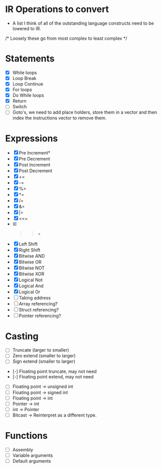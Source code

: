 # IR Operations to convert
- A list I think of all of the outstanding language constructs need to 
  be lowered to IR.

/* Loosely these go from most complex to least complex */
# Statements
- [x] While loops
- [x] Loop Break
- [x] Loop Continue 
- [x] For loops
- [x] Do While loops
- [x] Return
- [ ] Switch 
- [ ] Goto's, we need to add place holders, store them in a 
      vector and then index the instructions vector to remove them.

# Expressions
- [x] Pre Increment*
- [x] Pre Decrement
- [x] Post Increment
- [x] Post Decrement
- [x] +=
- [x] -=
- [x] %=
- [x] \*=
- [x] /=
- [x] &=
- [x] |=
- [x] <<=
- [x] >>=
- [x] Left Shift
- [x] Right Shift
- [x] Bitwise AND
- [x] Bitwise OR
- [x] Bitwise NOT
- [x] Bitwise XOR
- [x] Logical Not
- [x] Logical And
- [x] Logical Or
- [ ] Taking address
- [ ] Array referencing?
- [ ] Struct referencing?
- [ ] Pointer referencing?

# Casting
- [ ] Truncate (larger to smaller)
- [ ] Zero extend (smaller to larger)
- [ ] Sign extend (smaller to larger)
- [-] Floating point truncate, may not need
- [-] Floating point extend, may not need
- [ ] Floating point -> unsigned int
- [ ] Floating point -> signed int
- [ ] Floating point -> int
- [ ] Pointer -> int
- [ ] int -> Pointer
- [ ] Bitcast -> Reinterpret as a different type.

# Functions
- [ ] Assembly
- [ ] Variable arguments
- [ ] Default arguments
